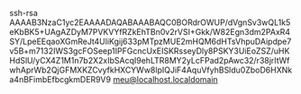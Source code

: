 ssh-rsa AAAAB3NzaC1yc2EAAAADAQABAAABAQC0BORdrOWUP/dVgnSv3wQL1k5eKbBK5+UAgAZDyM7PVKVYfRZkEhTBn0v2rVSI+Gkk/W82Egn3dm2PAxR4SY/LpeEEqaoXGmReJt4UliKgij633pMTpzMUE2mHQM6dHTsVhpuDAipdpe7v5B+m7132IWS3gcFOSeep1IPFGcncUxEISKRsseyDly8PSKY3UiEoZSZ/uHKHdSlU/yCX4Z1M1n7b2X2xIbSAcqI9ehLTR8MY2yLcFPad2pAwc32/r38jrItWfwhAprWb2QjGFMXKZCvyfkHXCYWw8lpIQJiF4AquVfyhBSldu0ZboD6HXNka4nBFimbEfbcgkmDER9V9 meu@localhost.localdomain

